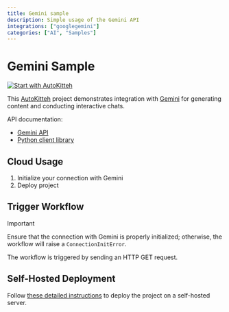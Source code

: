 ```yaml
---
title: Gemini sample
description: Simple usage of the Gemini API
integrations: ["googlegemini"]
categories: ["AI", "Samples"]
---
```


# Gemini Sample

[![Start with AutoKitteh](https://autokitteh.com/assets/autokitteh-badge.svg)](https://app.autokitteh.cloud/template?name=samples/google/gemini)

This [AutoKitteh](https://github.com/autokitteh/autokitteh) project demonstrates integration with [Gemini](https://gemini.google.com) for generating content and conducting interactive chats.

API documentation:

- [Gemini API](https://ai.google.dev)
- [Python client library](https://github.com/google-gemini/generativeai-python/blob/main/docs/api/google/generativeai.md)

## Cloud Usage

1. Initialize your connection with Gemini
2. Deploy project

## Trigger Workflow

> [!IMPORTANT]
> Ensure that the connection with Gemini is properly initialized; otherwise, the workflow will raise a `ConnectionInitError`.

The workflow is triggered by sending an HTTP GET request.

## Self-Hosted Deployment

Follow [these detailed instructions](https://docs.autokitteh.com/get_started/deployment) to deploy the project on a self-hosted server.
